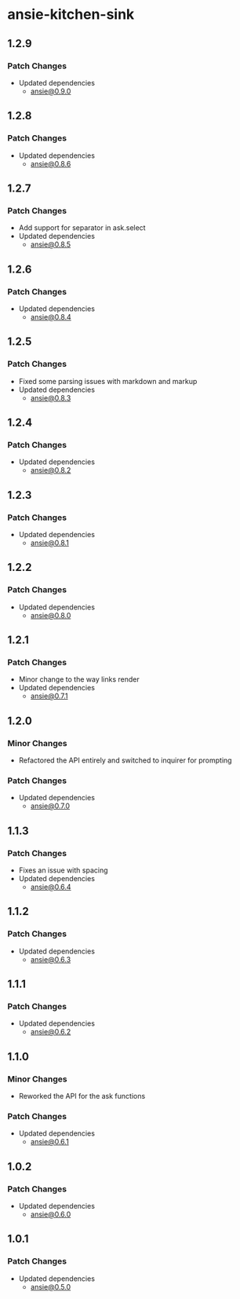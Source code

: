 # ansie-kitchen-sink

## 1.2.9

### Patch Changes

- Updated dependencies
  - ansie@0.9.0

## 1.2.8

### Patch Changes

- Updated dependencies
  - ansie@0.8.6

## 1.2.7

### Patch Changes

- Add support for separator in ask.select
- Updated dependencies
  - ansie@0.8.5

## 1.2.6

### Patch Changes

- Updated dependencies
  - ansie@0.8.4

## 1.2.5

### Patch Changes

- Fixed some parsing issues with markdown and markup
- Updated dependencies
  - ansie@0.8.3

## 1.2.4

### Patch Changes

- Updated dependencies
  - ansie@0.8.2

## 1.2.3

### Patch Changes

- Updated dependencies
  - ansie@0.8.1

## 1.2.2

### Patch Changes

- Updated dependencies
  - ansie@0.8.0

## 1.2.1

### Patch Changes

- Minor change to the way links render
- Updated dependencies
  - ansie@0.7.1

## 1.2.0

### Minor Changes

- Refactored the API entirely and switched to inquirer for prompting

### Patch Changes

- Updated dependencies
  - ansie@0.7.0

## 1.1.3

### Patch Changes

- Fixes an issue with spacing
- Updated dependencies
  - ansie@0.6.4

## 1.1.2

### Patch Changes

- Updated dependencies
  - ansie@0.6.3

## 1.1.1

### Patch Changes

- Updated dependencies
  - ansie@0.6.2

## 1.1.0

### Minor Changes

- Reworked the API for the ask functions

### Patch Changes

- Updated dependencies
  - ansie@0.6.1

## 1.0.2

### Patch Changes

- Updated dependencies
  - ansie@0.6.0

## 1.0.1

### Patch Changes

- Updated dependencies
  - ansie@0.5.0
